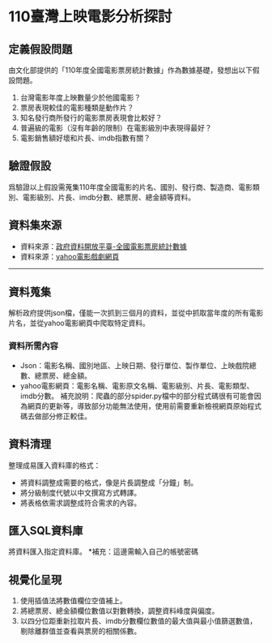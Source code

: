 # 110臺灣上映電影分析探討
## 定義假設問題 ##
由文化部提供的「110年度全國電影票房統計數據」作為數據基礎，發想出以下假設問題。
1. 台灣電影年度上映數量少於他國電影？
2. 票房表現較佳的電影種類是動作片？
3. 知名發行商所發行的電影票房表現會比較好？
4. 普遍級的電影（沒有年齡的限制）在電影級別中表現得最好？
5. 電影銷售額好壞和片長、imdb指數有關？
## 驗證假設 ##
爲驗證以上假設需蒐集110年度全國電影的片名、國別、發行商、製造商、電影類別、電影級別、片長、imdb分數、總票房、總金額等資料。

## 資料集來源 ##
- 資料來源：[政府資料開放平臺-全國電影票房統計數據](https://data.gov.tw/dataset/94224)
- 資料來源：[yahoo電影戲劇網頁](https://movies.yahoo.com.tw/index.html)
* * *
## 資料蒐集 ##
解析政府提供json檔，僅能一次抓到三個月的資料，並從中抓取當年度的所有電影片名，並從yahoo電影網頁中爬取特定資料。
### 資料所需內容 ###
- Json：電影名稱、國別地區、上映日期、發行單位、製作單位、上映戲院總數、總票房、總金額。
- yahoo電影網頁：電影名稱、電影原文名稱、電影級別、片長、電影類型、imdb分數。
補充說明：爬蟲的部分spider.py檔中的部分程式碼很有可能會因為網頁的更新等，導致部分功能無法使用，使用前需要重新檢視網頁原始程式碼去做部分修正較佳。
## 資料清理 ##
整理成易匯入資料庫的格式：
- 將資料調整成需要的格式，像是片長調整成「分鐘」制。
- 將分級制度代號以中文撰寫方式轉譯。
- 將表格依需求調整成符合需求的內容。
## 匯入SQL資料庫 ##
將資料匯入指定資料庫。
*補充：這邊需輸入自己的帳號密碼
## 視覺化呈現 ##
1. 使用插值法將數值欄位空值補上。
2. 將總票房、總金額欄位數值以對數轉換，調整資料峰度與偏度。
3. 以四分位距重新拉取片長、imdb分數欄位數值的最大值與最小值篩選數值，剔除離群值並查看與票房的相關係數。
